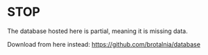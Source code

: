 # STOP
The database hosted here is partial, meaning it is missing data.

Download from here instead:
https://github.com/brotalnia/database
